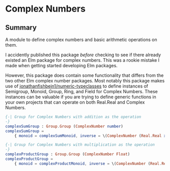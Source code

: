 # Complex Numbers

## Summary

A module to define complex numbers and basic arithmetic operations on them.

I accidently published this package *before* checking to see if there already existed an Elm package for complex numbers.  This was a rookie mistake I made when getting started developing Elm packages.

However, this package does contain some functionality that differs from the two other Elm complex number packages.  Most notably this package makes use of [jonathanfishbein1/numeric-typeclasses](https://package.elm-lang.org/packages/jonathanfishbein1/numeric-typeclasses/latest/) to define instances of Semigroup, Monoid, Group, Ring, and Field for Complex Numbers.  These instances can be valuable if you are trying to define generic functions in your own projects that can operate on both Real.Real and Complex Numbers.

```elm
{-| Group for Complex Numbers with addition as the operation
-}
complexSumGroup : Group.Group (ComplexNumber number)
complexSumGroup =
    { monoid = complexSumMonoid, inverse = \(ComplexNumber (Real.Real x) (Imaginary y)) -> ComplexNumber (Real.Real -x) (Imaginary -y) }

{-| Group for Complex Numbers with multiplication as the operation
-}
complexProductGroup : Group.Group (ComplexNumber Float)
complexProductGroup =
    { monoid = complexProductMonoid, inverse = \(ComplexNumber (Real.Real x) (Imaginary y)) -> divide one (ComplexNumber (Real.Real x) (Imaginary y)) }

```

